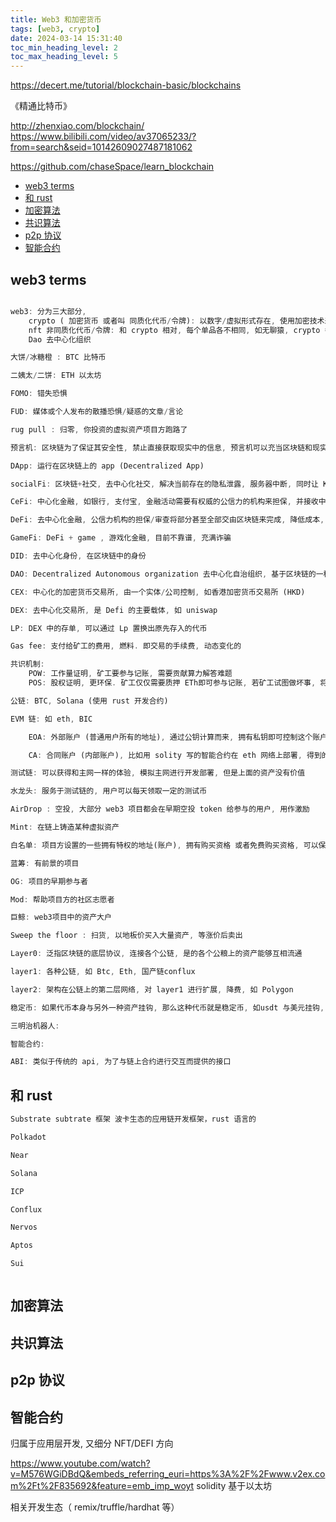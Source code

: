 ```yaml
---
title: Web3 和加密货币
tags: [web3, crypto]
date: 2024-03-14 15:31:40
toc_min_heading_level: 2
toc_max_heading_level: 5
---
```


https://decert.me/tutorial/blockchain-basic/blockchains

《精通比特币》

http://zhenxiao.com/blockchain/
https://www.bilibili.com/video/av37065233/?from=search&seid=10142609027487181062

https://github.com/chaseSpace/learn_blockchain


<!--truncate-->

- [web3 terms](#web3-terms)
- [和 rust](#和-rust)
- [加密算法](#加密算法)
- [共识算法](#共识算法)
- [p2p 协议](#p2p-协议)
- [智能合约](#智能合约)



## web3 terms

```rs

web3: 分为三大部分, 
    crypto ( 加密货币 或者叫 同质化代币/令牌): 以数字/虚拟形式存在, 使用加密技术来保护交易的任何形式的货币
    nft 非同质化代币/令牌: 和 crypto 相对, 每个单品各不相同, 如无聊猿, crypto 每个币都是一样的
    Dao 去中心化组织

大饼/冰糖橙 : BTC 比特币

二姨太/二饼: ETH 以太坊

FOMO: 错失恐惧

FUD: 媒体或个人发布的散播恐惧/疑惑的文章/言论

rug pull : 归零, 你投资的虚拟资产项目方跑路了

预言机: 区块链为了保证其安全性, 禁止直接获取现实中的信息, 预言机可以充当区块链和现实世界的桥梁, 如提供现实世界的天气情况, 代表: Chainlink

DApp: 运行在区块链上的 app (Decentralized App)

socialFi: 区块链+社交, 去中心化社交, 解决当前存在的隐私泄露, 服务器中断, 同时让 KOL 创造更大的粉丝经济

CeFi: 中心化金融, 如银行, 支付宝, 金融活动需要有权威的公信力的机构来担保, 并接收中心机构的审查, 成本高

DeFi: 去中心化金融, 公信力机构的担保/审查将部分甚至全部交由区块链来完成, 降低成本, 代表: uniswap

GameFi: DeFi + game , 游戏化金融, 目前不靠谱, 充满诈骗

DID: 去中心化身份, 在区块链中的身份

DAO: Decentralized Autonomous organization 去中心化自治组织, 基于区块链的一种组织形态, 组织的控制权分散在成员之间, 而不是某个特定的人, 其工作由预先写好的智能合约决定, 不可篡改. 

CEX: 中心化的加密货币交易所, 由一个实体/公司控制, 如香港加密货币交易所 (HKD)

DEX: 去中心化交易所, 是 Defi 的主要载体, 如 uniswap

LP: DEX 中的存单, 可以通过 Lp 置换出原先存入的代币

Gas fee: 支付给矿工的费用, 燃料. 即交易的手续费, 动态变化的

共识机制:
    POW: 工作量证明, 矿工要参与记账, 需要贡献算力解答难题
    POS: 股权证明, 更环保. 矿工仅仅需要质押 ETh即可参与记账, 若矿工试图做坏事, 将没收 ETH

公链: BTC, Solana (使用 rust 开发合约)

EVM 链: 如 eth, BIC

    EOA: 外部账户 (普通用户所有的地址), 通过公钥计算而来, 拥有私钥即可控制这个账户

    CA: 合同账户 (内部账户), 比如用 solity 写的智能合约在 eth 网络上部署, 得到的那个地址就是这里的账户

测试链: 可以获得和主网一样的体验, 模拟主网进行开发部署, 但是上面的资产没有价值

水龙头: 服务于测试链的, 用户可以每天领取一定的测试币

AirDrop : 空投, 大部分 web3 项目都会在早期空投 token 给参与的用户, 用作激励

Mint: 在链上铸造某种虚拟资产

白名单: 项目方设置的一些拥有特权的地址(账户), 拥有购买资格 或者免费购买资格, 可以保证 mint 成功

蓝筹: 有前景的项目

OG: 项目的早期参与者

Mod: 帮助项目方的社区志愿者

巨鲸: web3项目中的资产大户

Sweep the floor : 扫货, 以地板价买入大量资产, 等涨价后卖出

Layer0: 泛指区块链的底层协议, 连接各个公链, 是的各个公粮上的资产能够互相流通

layer1: 各种公链, 如 Btc, Eth, 国产链conflux

layer2: 架构在公链上的第二层网络, 对 layer1 进行扩展, 降费, 如 Polygon

稳定币: 如果代币本身与另外一种资产挂钩, 那么这种代币就是稳定币, 如usdt 与美元挂钩, 汇率稳定在 1:1

三明治机器人: 

智能合约:

ABI: 类似于传统的 api, 为了与链上合约进行交互而提供的接口

```

## 和 rust

```rs
Substrate subtrate 框架 波卡生态的应用链开发框架，rust 语言的

Polkadot

Near

Solana

ICP

Conflux

Nervos

Aptos

Sui



```

## 加密算法


## 共识算法

## p2p 协议


## 智能合约

归属于应用层开发, 又细分 NFT/DEFI 方向

https://www.youtube.com/watch?v=M576WGiDBdQ&embeds_referring_euri=https%3A%2F%2Fwww.v2ex.com%2Ft%2F835692&feature=emb_imp_woyt solidity 基于以太坊

相关开发生态（ remix/truffle/hardhat 等）



